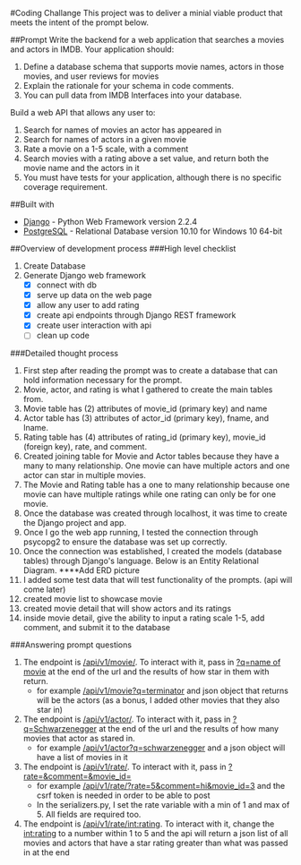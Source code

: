 #Coding Challange
This project was to deliver a minial viable product that meets the intent of the prompt below.

##Prompt
Write the backend for a web application that searches a movies and actors in IMDB. Your application should:
1. Define a database schema that supports movie names, actors in those movies, and user reviews for movies
2. Explain the rationale for your schema in code comments.
3. You can pull data from IMDB Interfaces into your database.

Build a web API that allows any user to:
1. Search for names of movies an actor has appeared in
2. Search for names of actors in a given movie
3. Rate a movie on a 1-5 scale, with a comment
4. Search movies with a rating above a set value, and return both the movie name and the actors in it
5. You must have tests for your application, although there is no specific coverage requirement.

##Built with
* [Django](https://www.djangoproject.com) - Python Web Framework version 2.2.4
* [PostgreSQL](https://www.postgresql.org) - Relational Database version 10.10 for Windows 10 64-bit

##Overview of development process
###High level checklist
1. Create Database
2. Generate Django web framework
    - [x] connect with db
    - [x] serve up data on the web page
    - [x] allow any user to add rating
    - [x] create api endpoints through Django REST framework
    - [x] create user interaction with api
    - [ ] clean up code
    
###Detailed thought process
1. First step after reading the prompt was to create a database that can hold information necessary for the prompt.
2. Movie, actor, and rating is what I gathered to create the main tables from.
3. Movie table has (2) attributes of movie_id (primary key) and name
4. Actor table has (3) attributes of actor_id (primary key), fname, and lname.
5. Rating table has (4) attributes of rating_id (primary key), movie_id (foreign key), rate, and comment.
6. Created joining table for Movie and Actor tables because they have a many to many relationship. One movie can have multiple actors and one actor can star in multiple movies.
7. The Movie and Rating table has a one to many relationship because one movie can have multiple ratings while one rating can only be for one movie.
8. Once the database was created through localhost, it was time to create the Django project and app.
9. Once I go the web app running, I tested the connection through psycopg2 to ensure the database was set up correctly.
10. Once the connection was established, I created the models (database tables) through Django's language. Below is an Entity Relational Diagram.
****Add ERD picture
11. I added some test data that will test functionality of the prompts. (api will come later)
12. created movie list to showcase movie
13. created movie detail that will show actors and its ratings
14. inside movie detail, give the ability to input a rating scale 1-5, add comment, and submit it to the database
 
 
###Answering prompt questions
1. The endpoint is [/api/v1/movie/](). To interact with it, pass in [?q=name of movie]() at the end of the url and the results of how star in them with return.
    * for example [/api/v1/movie?q=terminator]() and json object that returns will be the actors (as a bonus, I added other movies that they also star in)
2. The endpoint is [/api/v1/actor/](). To interact with it, pass in [?q=Schwarzenegger]() at the end of the url and the results of how many movies that actor as stared in.
    * for example [/api/v1/actor?q=schwarzenegger]() and a json object will have a list of movies in it
3. The endpoint is [/api/v1/rate/](). To interact with it, pass in [?rate=<int>&comment=<string>&movie_id=<int>]()
    * for example [/api/v1/rate/?rate=5&comment=hi&movie_id=3]() and the csrf token is needed in order to be able to post
    * In the serializers.py, I set the rate variable with a min of 1 and max of 5. All fields are required too.
4. The endpoint is [/api/v1/rate/<int:rating>](). To interact with it, change the <int:rating> to a number within 1 to 5 and the api will return a json list of all movies and actors that have a star rating greater than what was passed in at the end
